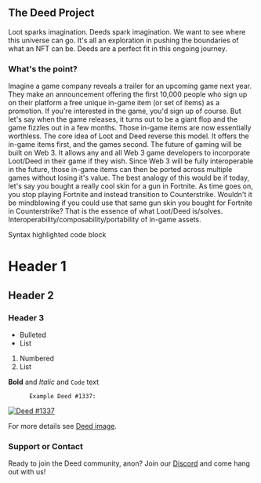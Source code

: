 ## The Deed Project

Loot sparks imagination. Deeds spark imagination. We want to see where this universe can go. It's all an exploration in pushing the boundaries of what an NFT can be. Deeds are a perfect fit in this ongoing journey.

### What's the point?

Imagine a game company reveals a trailer for an upcoming game next year. They make an announcement offering the first 10,000 people who sign up on their platform a free unique in-game item (or set of items) as a promotion. If you're interested in the game, you'd sign up of course. But let's say when the game releases, it turns out to be a giant flop and the game fizzles out in a few months. Those in-game items are now essentially worthless. The core idea of Loot and Deed reverse this model. It offers the in-game items first, and the games second. The future of gaming will be built on Web 3. It allows any and all Web 3 game developers to incorporate Loot/Deed in their game if they wish. Since Web 3 will be fully interoperable in the future, those in-game items can then be ported across multiple games without losing it's value. The best analogy of this would be if today, let's say you bought a really cool skin for a gun in Fortnite. As time goes on, you stop playing Fortnite and instead transition to Counterstrike. Wouldn't it be mindblowing if you could use that same gun skin you bought for Fortnite in Counterstrike? That is the essence of what Loot/Deed is/solves. Interoperability/composability/portability of in-game assets.


Syntax highlighted code block

# Header 1
## Header 2
### Header 3

- Bulleted
- List

1. Numbered
2. List

**Bold** and _Italic_ and `Code` text

          Example Deed #1337:
[![Deed #1337](https://storage.opensea.io/files/73cea5a0b713b491645e089067c1383f.svg)](https://opensea.io/assets/0x09151ae179692894c931276d546ca5a2f1907326/1337)


For more details see [Deed image](https://storage.opensea.io/files/73cea5a0b713b491645e089067c1383f.svg).


### Support or Contact

Ready to join the Deed community, anon? Join our [Discord](https://discord.gg/pAqJTCGHPe) and come hang out with us!
